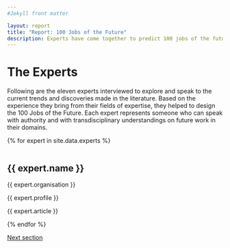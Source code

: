 ```yaml
---
#Jekyll front matter

layout: report
title: "Report: 100 Jobs of the Future"
description: Experts have come together to predict 100 jobs of the future.
---
```

<h1>The Experts</h1>
<p class="intro">Following are the eleven experts interviewed to explore and speak to the current trends and discoveries made in the literature. Based on the experience they bring from their fields of expertise, they helped to design the 100 Jobs of the Future. Each expert represents someone who can speak with authority and with transdisciplinary understandings on future work in their domains.</p>

{% for expert in site.data.experts %}
  <div class="expert {% cycle "odd", "even" %}">
    <div class="expert-details">
      <div class="expert-image"><img src="/img/experts/{{ expert.image }}" alt=""></div>
      <h2 class="expert-name">{{ expert.name }}</h2>
      <p class="expert-org">{{ expert.organisation }}</p>
    </div>
    <div class="expert-profile">
      <p>{{ expert.profile }}</p>
    </div>
    <div class="expert-article">
      <p>{{ expert.article }}</p>
    </div>
  </div>
{% endfor %}

<p class="report-pagination"><a class="button chevron" href="/report/work-futures/">Next section</a></p>
